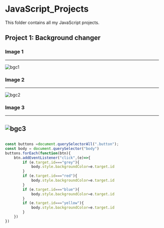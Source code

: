 # JavaScript_Projects
This folder contains all my JavaScript projects.

## Project 1: Background changer

### Image 1
---
![bgc1](https://github.com/Abhishekk-B/JavaScript_Projects/assets/95995839/b00e09f2-3507-4ea6-84de-16bc578ee4cc)
### Image 2
---
![bgc2](https://github.com/Abhishekk-B/JavaScript_Projects/assets/95995839/3853fc7a-d884-4dd6-a857-f848fd7d1a51)
### Image 3
---
![bgc3](https://github.com/Abhishekk-B/JavaScript_Projects/assets/95995839/2a86c020-7b75-445f-9201-94ca9165dec8)
---

```JavaScript

const buttons =document.querySelectorAll(".button");
const body = document.querySelector("body")
buttons.forEach(function(btn){
    btn.addEventListener("click",(e)=>{
        if (e.target.id==="grey"){
            body.style.backgroundColor=e.target.id
        }
        if (e.target.id==="red"){
            body.style.backgroundColor=e.target.id
        }
        if (e.target.id==="blue"){
            body.style.backgroundColor=e.target.id
        }
        if (e.target.id==="yellow"){
            body.style.backgroundColor=e.target.id
        }
    })
})
```
